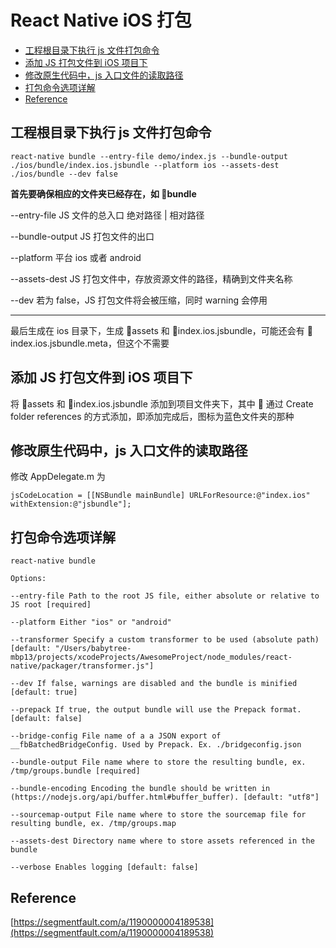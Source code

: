 # React Native iOS 打包

- [工程根目录下执行 js 文件打包命令](#工程根目录下执行-js-文件打包命令)
- [添加 JS 打包文件到 iOS 项目下](#添加-js-打包文件到-ios-项目下)
- [修改原生代码中，js 入口文件的读取路径](#修改原生代码中js-入口文件的读取路径)
- [打包命令选项详解](#打包命令选项详解)
- [Reference](#reference)

## 工程根目录下执行 js 文件打包命令

```shell
react-native bundle --entry-file demo/index.js --bundle-output ./ios/bundle/index.ios.jsbundle --platform ios --assets-dest ./ios/bundle --dev false
```

**首先要确保相应的文件夹已经存在，如 📁bundle**

--entry-file JS 文件的总入口 绝对路径 | 相对路径

--bundle-output JS 打包文件的出口

--platform 平台 ios 或者 android

--assets-dest JS 打包文件中，存放资源文件的路径，精确到文件夹名称

--dev 若为 false，JS 打包文件将会被压缩，同时 warning 会停用

---

最后生成在 ios 目录下，生成 📁assets 和 📃index.ios.jsbundle，可能还会有 📃index.ios.jsbundle.meta，但这个不需要

## 添加 JS 打包文件到 iOS 项目下

将 📁assets 和 📃index.ios.jsbundle 添加到项目文件夹下，其中 📁 通过 Create folder references 的方式添加，即添加完成后，图标为蓝色文件夹的那种

## 修改原生代码中，js 入口文件的读取路径

修改 AppDelegate.m 为

```objc
jsCodeLocation = [[NSBundle mainBundle] URLForResource:@"index.ios" withExtension:@"jsbundle"];
```

## 打包命令选项详解

```
react-native bundle

Options:

--entry-file Path to the root JS file, either absolute or relative to JS root [required]

--platform Either "ios" or "android"

--transformer Specify a custom transformer to be used (absolute path) [default: "/Users/babytree-mbp13/projects/xcodeProjects/AwesomeProject/node_modules/react-native/packager/transformer.js"]

--dev If false, warnings are disabled and the bundle is minified [default: true]

--prepack If true, the output bundle will use the Prepack format. [default: false]

--bridge-config File name of a a JSON export of __fbBatchedBridgeConfig. Used by Prepack. Ex. ./bridgeconfig.json

--bundle-output File name where to store the resulting bundle, ex. /tmp/groups.bundle [required]

--bundle-encoding Encoding the bundle should be written in (https://nodejs.org/api/buffer.html#buffer_buffer). [default: "utf8"]

--sourcemap-output File name where to store the sourcemap file for resulting bundle, ex. /tmp/groups.map

--assets-dest Directory name where to store assets referenced in the bundle

--verbose Enables logging [default: false]
```

## Reference

[https://segmentfault.com/a/1190000004189538](https://segmentfault.com/a/1190000004189538)


